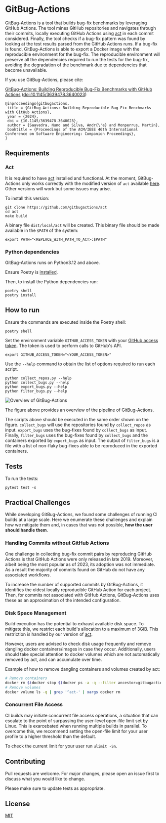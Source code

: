 # GitBug-Actions

GitBug-Actions is a tool that builds bug-fix benchmarks by leveraging GitHub Actions.
The tool mines GitHub repositories and navigates through their commits, locally executing GitHub Actions using [act](https://github.com/gitbugactions/act) in each commit considered.
Finally, the tool checks if a bug-fix pattern was found by looking at the test results parsed from the GitHub Actions runs. 
If a bug-fix is found, GitBug-Actions is able to export a Docker image with the reproducible environment for the bug-fix.
The reproducible environment will preserve all the dependencies required to run the tests for the bug-fix, avoiding the degradation of the benchmark due to dependencies that become unavailable.

If you use GitBug-Actions, please cite:

[GitBug-Actions: Building Reproducible Bug-Fix Benchmarks with GitHub Actions](http://arxiv.org/pdf/2310.15642) ([doi:10.1145/3639478.3640023](https://doi.org/10.1145/3639478.3640023))

```
@inproceedings{gitbugactions,
 title = {GitBug-Actions: Building Reproducible Bug-Fix Benchmarks with GitHub Actions},
 year = {2024},
 doi = {10.1145/3639478.3640023},
 author = {Saavedra, Nuno and Silva, Andr{\'e} and Monperrus, Martin},
 booktitle = {Proceedings of the ACM/IEEE 46th International Conference on Software Engineering: Companion Proceedings},
}
```

## Requirements

### Act

It is required to have [act](https://github.com/gitbugactions/act) installed and functional.
At the moment, GitBug-Actions only works correctly with the modified version of `act` available [here](https://github.com/gitbugactions/act).
Other versions will work but some issues may arise.

To install this version:
```
git clone https://github.com/gitbugactions/act
cd act
make build
```

A binary file `dist/local/act` will be created. This binary file should be made available in the `$PATH` of the system:
```
export PATH="<REPLACE_WITH_PATH_TO_ACT>:$PATH"
```

### Python dependencies

GitBug-Actions runs on Python3.12 and above.

Ensure Poetry is [installed](https://python-poetry.org/docs/#installation).

Then, to install the Python dependencies run:
```
poetry shell
poetry install
```

## How to run

Ensure the commands are executed inside the Poetry shell:

```
poetry shell
```

Set the environment variable `GITHUB_ACCESS_TOKEN` with your [GitHub access token](https://docs.github.com/en/authentication/keeping-your-account-and-data-secure/managing-your-personal-access-tokens). The token is used to perform calls to GitHub's API.
```
export GITHUB_ACCESS_TOKEN="<YOUR_ACCESS_TOKEN>"
```

Use the `--help` command to obtain the list of options required to run each script.

```
python collect_repos.py --help
python collect_bugs.py --help
python export_bugs.py --help
python filter_bugs.py --help
```

![Overview of GitBug-Actions](imgs/overview.png)

The figure above provides an overview of the pipeline of GitBug-Actions.

The scripts above should be executed in the same order shown on the figure. 
`collect_bugs` will use the repositories found by `collect_repos` as input.
`export_bugs` uses the bug-fixes found by `collect_bugs` as input.
Finally, `filter_bugs` uses the bug-fixes found by `collect_bugs` and the containers exported by `export_bugs` as input.
The output of `filter_bugs` is a file with a list of non-flaky bug-fixes able to be reproduced in the exported containers.

## Tests

To run the tests:

```
pytest test -s
```

## Practical Challenges

While developing GitBug-Actions, we found some challenges of running CI builds at a large scale. 
Here we enumerate these challenges and explain how we mitigate them and, in cases that was not possible, **how the user should handle them**.

### Handling Commits without GitHub Actions

One challenge in collecting bug-fix commit pairs by reproducing GitHub Actions is that GitHub Actions were only released in late 2019.
Moreover, albeit being the most popular as of 2023, its adoption was not immediate.
As a result the majority of commits found on GitHub do not have any associated workflows.

To increase the number of supported commits by GitBug-Actions, it identifies the oldest locally reproducible GitHub Action for each project.
Then, for commits not associated with GitHub Actions, GitBug-Actions uses these as an approximation of the intended configuration.

### Disk Space Management

Build execution has the potential to exhaust available disk space.
To mitigate this, we restrict each build's allocation to a maximum of 3GiB. This restriction is handled by our version of [act](https://github.com/gitbugactions/act).

However, users are advised to check disk usage frequently and remove dangling docker containers/images in case they occur. Additionally, users should take special attention to docker volumes which are not automatically removed by act, and can accumulate over time.

Example of how to remove dangling containers and volumes created by act:
```bash
# Remove containers
docker rm $(docker stop $(docker ps -a -q --filter ancestor=gitbugactions:latest --format="{{.ID}}"))
# Remove volumes
docker volume ls -q | grep '^act-' | xargs docker rm
```

### Concurrent File Access

CI builds may initiate concurrent file access operations, a situation that can escalate to the point of surpassing the user-level open-file limit set by Linux.
This is exarcebated when running multiple builds in parallel.
To overcome this, we recommend setting the open-file limit for your user profile to a higher threshold than the default.

To check the current limit for your user run `ulimit -Sn`.

## Contributing

Pull requests are welcome. For major changes, please open an issue first
to discuss what you would like to change.

Please make sure to update tests as appropriate.

## License

[MIT](LICENSE)
